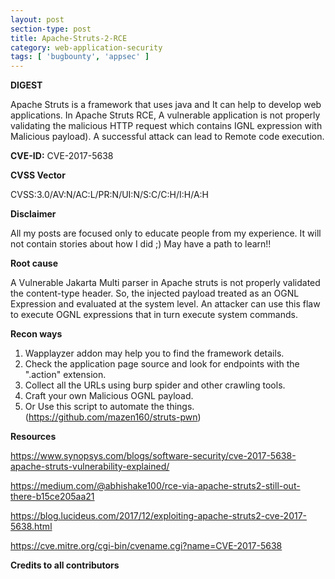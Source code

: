 ```yaml
---
layout: post
section-type: post
title: Apache-Struts-2-RCE
category: web-application-security
tags: [ 'bugbounty', 'appsec' ]
---
```


**DIGEST**

Apache Struts is a framework that uses java and It can help to develop web applications.
In Apache Struts RCE, A vulnerable application is not properly validating the malicious HTTP request which contains IGNL expression with Malicious payload). A successful attack can lead to Remote code execution.

**CVE-ID:** CVE-2017-5638

**CVSS Vector**

CVSS:3.0/AV:N/AC:L/PR:N/UI:N/S:C/C:H/I:H/A:H

**Disclaimer**

All my posts are focused only to educate people from my experience. It will not contain stories about how I did ;) May have a path to learn!!

**Root cause**

A Vulnerable Jakarta Multi parser in Apache struts is not properly validated the content-type header. So, the injected payload treated as an OGNL Expression and evaluated at the system level. An attacker can use this flaw to execute OGNL expressions that in turn execute system commands.

**Recon ways**

1. Wapplayzer addon may help you to find the framework details.
2. Check the application page source and look for endpoints with the ".action" extension.
3. Collect all the URLs using burp spider and other crawling tools.
4. Craft your own Malicious OGNL payload.
5. Or Use this script to automate the things. (https://github.com/mazen160/struts-pwn)

**Resources**

https://www.synopsys.com/blogs/software-security/cve-2017-5638-apache-struts-vulnerability-explained/

https://medium.com/@abhishake100/rce-via-apache-struts2-still-out-there-b15ce205aa21

https://blog.lucideus.com/2017/12/exploiting-apache-struts2-cve-2017-5638.html

https://cve.mitre.org/cgi-bin/cvename.cgi?name=CVE-2017-5638

**Credits to all contributors**
